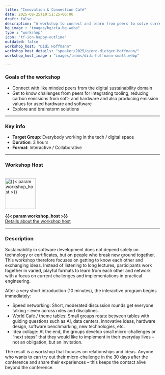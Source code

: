 ```yaml
---
title: "Innovation & Connection Café"
date: 2025-08-25T10:51:25+06:00
draft: false
description: "A workshop to connect and learn from peers to solve current engineering challenges around green software."
bg_image : "images/bg/cta-bg.webp"
type : "workshop"
icon: "tf-ion-happy-outline"
outdated: false
workshop_host: "Didi Hoffmann"
workshop_host_details: "speaker/2025/geerd-dietger-hoffmann/"
workshop_host_image : "images/teams/didi-hoffmann-small.webp"

---
```


### Goals of the workshop

- Connect with like minded peers from the digital sustainability domain
- Get to know challenges from peers for integrating tooling, reducing carbon emissions from soft- and hardware and also producing emission values for used hardware and software
- Explore and brainstorm solutions

---


### Key info
- **Target Group**: Everybody working in the tech / digital space 
- **Duration**: 3 hours
- **Format**: Interactive / Collaborative

---

### Workshop Host
<br>
<img src="/{{< param workshop_host_image >}}" alt="{{< param workshop_host >}}" class="img-fluid rounded-circle" style="width: 100px;" loading="lazy">
<p>
    <b class="mb-0 mt-3">{{< param workshop_host >}}</b><br>
    <u><a href="/{{< param workshop_host_details >}}">Details about the workshop host</a></u>
</p>

---

### Description

Sustainability in software development does not depend solely on technology or certificates, but on people who break new ground together. This workshop therefore focuses on getting to know each other and exchanging ideas. Instead of listening to long lectures, participants work together in varied, playful formats to learn from each other and network with a focus on current challenges and implementations in practical engineering.

After a very short introduction (10 minutes), the interactive program begins immediately:

- Speed networking: Short, moderated discussion rounds get everyone talking – even across roles and disciplines.
- World Café / theme tables: Small groups rotate between tables with guiding questions such as AI, data centers, innovative ideas, hardware design, software benchmarking, new technologies, etc.
- Idea collage: At the end, the groups develop small micro-challenges or “next steps” that they would like to implement in their everyday lives – not an obligation, but an invitation.

The result is a workshop that focuses on relationships and ideas. Anyone who wants to can try out their micro-challenge in the 30 days after the conference and share their experiences – this keeps the contact alive beyond the conference.
